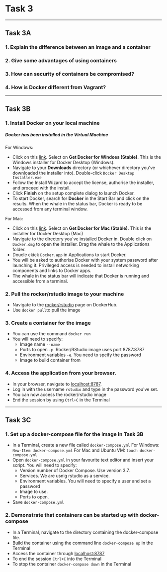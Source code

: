 #   Task 3

****
##  Task 3A
### 1.    Explain the difference between an image and a container

### 2.    Give some advantages of using containers

### 3.    How can security of containers be compromised?

### 4.    How is Docker different from Vagrant?


****
##  Task 3B
### 1. Install Docker on your local machine
#####   Docker has been installed in the Virtual Machine
For Windows:
- Click on this [link](https://docs.docker.com/v17.09/docker-for-windows/install/#download-docker-for-windows). Select on **Get Docker for Windoes (Stable)**. This is the Windows installer for Docker Desktop (Windows).
- Navigate to your **Downloads** directory (or whichever directory you've downloaded the installer into). Double-click `Docker Desktop Installer.exe`
- Follow the Install Wizard to accept the license, authorise the installer, and proceed with the install.
- Click **Finish** on the setup complete dialog to launch Docker.
- To start Docker, search for **Docker** in the Start Bar and click on the results. When the whale in the status bar, Docker is ready to be accessed from any terminal window.

For Mac:
-   Click on this [link](https://docs.docker.com/v17.09/docker-for-mac/install/). Select on **Get Docker for Mac (Stable)**. This is the installer for Docker Desktop (Mac)
-   Navigate to the directory you've installed Docker in. Double click on `Docker.dmg` to open the installer. Drag the whale to the Applications folder.
-   Doucle ckick `Docker.app` in Applications to start Docker. 
-   You will be asked to authorise Docker with your system password after launching it. Privileged access is needed to install networking components and links to Docker apps. 
-   The whale in the status bar will indicate that Docker is running and accessible from a terminal.

### 2. Pull the rocker/rstudio image to your machine
-   Navigate to the [rocker/rstudio](https://hub.docker.com/r/rocker/rstudio/) page on DockerHub.
-   Use `docker pull`to pull the image

### 3. Create a container for the image
-   You can use the command `docker run`
-   You will need to specify:
    -   Image name `--name`
    -   Ports to open `-p`. Rocker/RStudio image uses port 8787:8787
    -   Environment variables `-e`. You need to spcify the password
    -   Image to build container from

### 4. Access the application from your browser.
-   In your browser, navigate to [localhost:8787](localhost:8787). 
-   Log in with the username `rstudio` and type in the password you've set.
-   You can now access the rocker/rstudio image
-   End the session by using `Ctrl+C` in the Terminal
****
##  Task 3C
### 1. Set up a docker-compose file for the image in Task 3B
-   In a Terminal, create a new file called `docker-compose.yml`
    For Windows: `New-Item docker-compose.yml`
    For Mac and Ubuntu VM: `touch docker-compose.yml`
-   Open `docker-compose.yml` in your favourite text editor and insert your script. You will need to specify:
    -   Version number of Docker Compose. Use version 3.7.
    -   Services. We are usnig rstudio as a service.
    -   Environment variables. You will need to specify a user and set a password
    -   Image to use.
    -   Ports to open.
-   Save `docker-compose.yml`

### 2. Demonstrate that containers can be started up with docker-compose
-   In a Terminal, navigate to the directory containing the docker-compose file.
-   Build the container using the command line `docker-compose up` in the Terminal
-   Access the container through [localhost:8787](localhost:8787)
-   To end the session `Ctrl+C` into the Terminal
-   To stop the container `docker-compose down` in the Terminal
    


